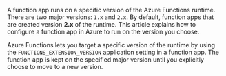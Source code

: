 A function app runs on a specific version of the Azure Functions runtime. There are two major versions: `1.x` and `2.x`. By default, function apps that are created version **2.x** of the runtime. This article explains how to configure a function app in Azure to run on the version you choose.

Azure Functions lets you target a specific version of the runtime by using the `FUNCTIONS_EXTENSION_VERSION` application setting in a function app. The function app is kept on the specified major version until you explicitly choose to move to a new version.